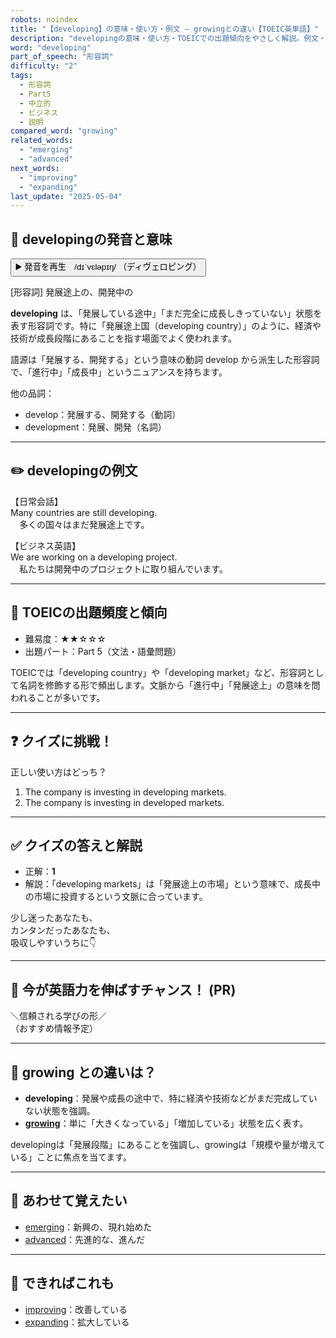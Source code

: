 ```yaml
---
robots: noindex
title: "【developing】の意味・使い方・例文 ― growingとの違い【TOEIC英単語】"
description: "developingの意味・使い方・TOEICでの出題傾向をやさしく解説。例文・クイズ付きでgrowingとの違いもわかりやすく学べます。"
word: "developing"
part_of_speech: "形容詞"
difficulty: "2"
tags:
  - 形容詞
  - Part5
  - 中立的
  - ビジネス
  - 説明
compared_word: "growing"
related_words:
  - "emerging"
  - "advanced"
next_words:
  - "improving"
  - "expanding"
last_update: "2025-05-04"
---
```


## 🔰 developingの発音と意味

<button class="play-audio" onclick="playTTS('developing')">
  <span class="play-audio-main">
    ▶️ 発音を再生　/dɪˈvɛləpɪŋ/
  </span>
  <span class="play-audio-sub">
    （ディヴェロピング）
  </span>
</button>

[形容詞] 発展途上の、開発中の

**developing** は、「発展している途中」「まだ完全に成長しきっていない」状態を表す形容詞です。特に「発展途上国（developing country）」のように、経済や技術が成長段階にあることを指す場面でよく使われます。

語源は「発展する、開発する」という意味の動詞 develop から派生した形容詞で、「進行中」「成長中」というニュアンスを持ちます。

他の品詞：  
- develop：発展する、開発する（動詞）
- development：発展、開発（名詞）

---

## ✏️ developingの例文

【日常会話】  
Many countries are still developing.  
　多くの国々はまだ発展途上です。

【ビジネス英語】  
We are working on a developing project.  
　私たちは開発中のプロジェクトに取り組んでいます。

---

## 🎯 TOEICの出題頻度と傾向

- 難易度：★★☆☆☆
- 出題パート：Part 5（文法・語彙問題）

TOEICでは「developing country」や「developing market」など、形容詞として名詞を修飾する形で頻出します。文脈から「進行中」「発展途上」の意味を問われることが多いです。

---

## ❓ クイズに挑戦！

正しい使い方はどっち？

1. The company is investing in developing markets.  
2. The company is investing in developed markets.

---

## ✅ クイズの答えと解説

- 正解：**1**
- 解説：「developing markets」は「発展途上の市場」という意味で、成長中の市場に投資するという文脈に合っています。

少し迷ったあなたも、  
カンタンだったあなたも、  
吸収しやすいうちに👇️

---

## 🚀 今が英語力を伸ばすチャンス！ (PR)

<div class="info-center">
＼信頼される学びの形／<br>  
（おすすめ情報予定）
</div>

---

## 🤔  growing との違いは？

- **developing**：発展や成長の途中で、特に経済や技術などがまだ完成していない状態を強調。
- **[growing](/word/growing/)**：単に「大きくなっている」「増加している」状態を広く表す。

developingは「発展段階」にあることを強調し、growingは「規模や量が増えている」ことに焦点を当てます。

---

## 🧩 あわせて覚えたい

- [emerging](/word/emerging/)：新興の、現れ始めた
- [advanced](/word/advanced/)：先進的な、進んだ

---

## 📖 できればこれも

- [improving](/word/improving/)：改善している
- [expanding](/word/expanding/)：拡大している

<!-- cvid: aid41_bid44 -->
